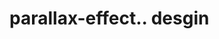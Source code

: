 # parallax-effect.. desgin                                                                                                                                                                                                                                                     
